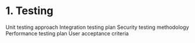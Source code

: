 # 1. Testing

 Unit testing approach
 Integration testing plan
 Security testing methodology
 Performance testing plan
 User acceptance criteria